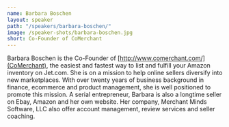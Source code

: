 ```yaml
---
name: Barbara Boschen
layout: speaker
path: "/speakers/barbara-boschen/"
image: /speaker-shots/barbara-boschen.jpg
short: Co-Founder of CoMerchant
---
```


Barbara Boschen is the Co-Founder of [http://www.comerchant.com/](CoMerchant), the easiest and fastest way to list and fulfill your Amazon inventory on Jet.com. She is on a mission to help online sellers diversify into new marketplaces. With over twenty years of business background in finance, ecommerce and product management, she is well positioned to promote this mission. A serial entrepreneur, Barbara is also a longtime seller on Ebay, Amazon and her own website. Her company, Merchant Minds Software, LLC also offer account management, review services and seller coaching.
